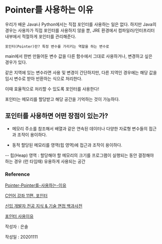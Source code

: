 
# Pointer를 사용하는 이유 

우리가 배운 Java나 Python에서는 직접 포인터를 사용하는 일은 없다.
하지만 Java의 경우는 사용자가 직접 포인터를 사용하지 않을 뿐, JRE 환경에서 컴파일러/인터프리터 내부에서 적절하게 포인터를 관리해준다. 

    포인터(Pointer)란? 특정 변수를 가리키는 역할을 하는 변수로  

main에서 한번 만들어둔 변수 값을 다른 함수에서 그대로 사용하거나, 변경하고 싶은 경우가 있다.

같은 지역에 있는 변수라면 사용 및 변경이 간단하지만, 다른 지역인 경우에는 해당 값을 임시 변수로 받아 반환하는 식으로 처리한다.

이때 효율적으로 처리할 수 있도록 포인터를 사용한다!

포인터는 메모리를 할당받고 해당 공간을 기억하는 것이 가능하다.


## 포인터를 사용하면 어떤 장점이 있는가?

- 메모리 주소를 참조해서 배열과 같은 연속된 데이터나 다양한 자료형 변수들의 접근과 조작이 용이하다.

- 동적 할당된 메모리를 영역(힙 영역)에 접근과 조작이 용이하다.


-- 힙(Heap) 영역 : 할당해야 할 메모리의 크기를 프로그램이 실행되는 동안 결정해야 하는 경우 (런 타임때) 유용하게 사용되는 공간



### Reference 

[Pointer-Pointer를-사용하는-이유](https://hjnote.tistory.com/entry/Pointer-Pointer%EB%A5%BC-%EC%82%AC%EC%9A%A9%ED%95%98%EB%8A%94-%EC%9D%B4%EC%9C%A0) 

[C언어 강좌 11편. 포인터](https://blog.hexabrain.net/18)

[신입 개발자 전공 지식 & 기술 면접 백과사전](https://github.com/gyoogle/tech-interview-for-developer/blob/master/Language/%5BC%5D%20%ED%8F%AC%EC%9D%B8%ED%84%B0(Pointer).md)

[포인터 사용이유](https://oper6210.tistory.com/160)

작성자 : 은솔

작성일 : 20201111
